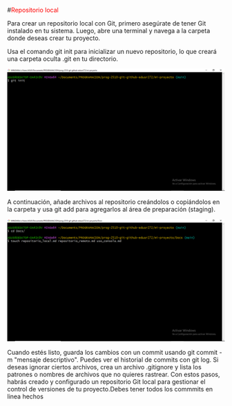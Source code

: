 #<span style="color: red;">Repositorio local</span>


Para crear un repositorio local con Git, primero asegúrate de tener Git instalado en tu sistema. Luego, abre una terminal y navega a la carpeta donde deseas crear tu proyecto. 

Usa el comando git init para inicializar un nuevo repositorio, lo que creará una carpeta oculta .git en tu directorio.

![alt text](../images/image.png)

A continuación, añade archivos al repositorio creándolos o copiándolos en la carpeta y usa git add <archivo> para agregarlos al área de preparación (staging).

![alt text](../images/image12.png)

Cuando estés listo, guarda los cambios con un commit usando git commit -m "mensaje descriptivo". Puedes ver el historial de commits con git log. Si deseas ignorar ciertos archivos, crea un archivo .gitignore y lista los patrones o nombres de archivos que no quieres rastrear. Con estos pasos, habrás creado y configurado un repositorio Git local para gestionar el control de versiones de tu proyecto.Debes tener todos los commmits en linea hechos

